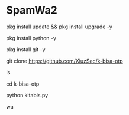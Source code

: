 # SpamWa2

pkg install update && pkg install upgrade -y

pkg install python -y

pkg install git -y

git clone https://github.com/XiuzSec/k-bisa-otp

ls

cd k-bisa-otp

python kitabis.py

wa
